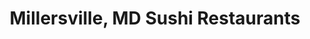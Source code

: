---
layout: city
title: Millersville, MD Sushi Restaurants
permalink: /maryland/millersville/
stateAbbr: MD
stateName: Maryland
cityName: Millersville

---